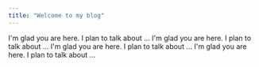 ```yaml
---
title: "Welcome to my blog"
---
```


I'm glad you are here. I plan to talk about ...
I'm glad you are here. I plan to talk about ...
I'm glad you are here. I plan to talk about ...
I'm glad you are here. I plan to talk about ...
